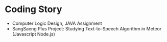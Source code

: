 # Coding Story
- Computer Logic Design, JAVA Assignment
- SangSaeng Plus Project: Studying Text-to-Speech Algorithm in Meteor (Javascript Node.js)
